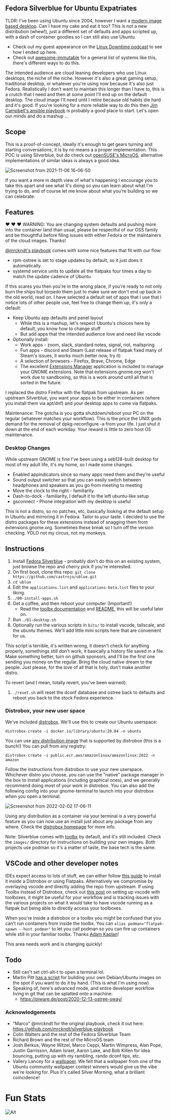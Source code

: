 ## Fedora Silverblue for Ubuntu Expatriates

TLDR: I've been using Ubuntu since 2004, however I want a [modern image based desktop](https://blog.verbum.org/2020/08/22/immutable-%E2%86%92-reprovisionable-anti-hysteresis/).
Can I have my cake and eat it too?
This is not a new distribution (whew!), just a different set of defaults and apps scripted up, with a dash of container goodies so I can still also use Ubuntu. 

- Check out my guest appearance on the [Linux Downtime podcast](https://www.youtube.com/embed/CiyjZwd4Jrs) to see how I ended up here.
- Check out [awesome-immutable](https://castrojo.github.io/awesome-immutable/) for a general list of systems like this, there's different ways to do this.

The intended audience are cloud leaning developers who use Linux desktops, the niche of the niche.
However it's also a great gaming setup, traditional desktop, or whatever you're using now because it's also just Fedora.
Realistically I don't want to maintain this longer than I have to, this is a crutch that I need and then at some point I'll end up on the default desktop.
The cloud image I'll need until I retire because old habits die hard and it's good.
If you're looking for a more reliable way to do this then [Jim Campbell's ansible playbook](https://github.com/j1mc/ansible-silverblue) is probably a good place to start.
Let's open our minds and do a mashup ...

## Scope

This is a proof-of-concept, ideally it's enough to get gears turning and starting conversations, it is by no means a a proper implementation. 
This POC is using Silverblue, but do check out [openSUSE's MicroOS](https://microos.opensuse.org/), alternative implementations of similar ideas is always a good idea. 

![Screenshot from 2021-11-06 16-06-50](https://user-images.githubusercontent.com/1264109/140622498-81d00c9a-fa59-4ea0-9393-7d33511d59a3.png)

If you want a more in depth view of what's happening I encourage you to take this apart and see what it's doing so you can learn about what I'm trying to do, and of course let me know about what you're building so we can celebrate. 


## Features

:heart: :heart: :heart: WARNING: You are changing system defaults and pushing more into the container land than usual, please be respectful of our OSS family and be thoughtful before filing issues with either Fedora or the maintainers of the cloud images. Thanks! 

[@mrckndt's playbook](https://github.com/mrckndt/silverblue-playbook) comes with some nice features that fit with our flow:

- rpm-ostree is set to stage updates by default, so it just does it automatically.
- systemd service units to update all the flatpaks four times a day to match the update cadence of Ubuntu 

If this scares you then you're in the wrong place, if you're ready to not only burn the ships but torpedo them just to make sure we don't end up back in the old world, read on.
I have selected a default set of apps that I use that I notice lots of other people use, feel free to change them up, it's only a default:

- Keep Ubuntu app defaults and panel layout
  - While this is a mashup, let's respect Ubuntu's choices here by default, you know how to change stuff
  - But add apps that the intended audience love and need like vscode
- Optionally install:
  - Work apps -  zoom, slack, standard notes, signal, riot, mailspring
  - Fun apps - discord and Steam (Last release of flatpak fixed many of Steam's issues, it works much better now, try it)
  - A selection of browsers - Firefox, Brave, Chrome, Edge
  - The excellent [Extensions Manager](https://www.omgubuntu.co.uk/2022/01/gnome-extension-manager-app-easy-install) application is included to manage your GNOME extensions. Note that extensions.gnome.org won't work due to sandboxing, so this is a work around until all that is sorted in the future.

I replaced the distro Firefox with the flatpak from upstream.
As per upstream Silverblue, you want your apps to be either in containers (where you install them via apt/dnf) and your desktop apps to come via flatpaks. 

Maintenance: The gotcha is you gotta shutdown/reboot your PC on the regular (whatever matches your workflow).
This is the price the UNIX gods demand for the removal of dpkg-reconfigure -a from your life.
I just shut it down at the end of each workday. Your reward is little to zero host OS maintenance. 

### Desktop Changes

While upstream GNOME is fine I've been using a seb128-built desktop for most of my adult life, it's my home, so I made some changes. 

- Enabled appindicators since so many apps need them and they're useful
- Sound output switcher so that you can easily switch between headphones and speakers as you go from meeting to meeting
- Move the clock to the right - familiarity
- Dash-to-dock - familiarity, I default it to the left ubuntu-like setup
- gsconnect - Phone integration with my desktop is useful

This is not a distro, so no patches, etc, basically looking at the default setup in Ubuntu and mirroring it in Fedora.
Tailor to your taste.
I decided to use the distro packages for these extensions instead of snagging them from extensions.gnome.org. Sometimes these break so I turn off the version checking.
YOLO not my circus, not my monkeys.

## Instructions

1. Install [Fedora Silverblue](https://docs.fedoraproject.org/en-US/fedora-silverblue/installation/) - probably don't do this on an existing system, just browse the repo and cherry pick if you're interested. 
1. On first boot, clone this repo: `git clone https://github.com/castrojo/ublue.git`
1. `cd ublue`
1. Edit the `applications.list` and `applications-beta.list` files to your liking.
1. `./00-install-apps.sh`
1. Get a coffee, and then reboot your computer (Important!)
   - Read the [toolbx documentation](https://docs.fedoraproject.org/en-US/fedora-silverblue/toolbox/) and [README](https://github.com/containers/toolbox#readme), this will be useful later on. 
1. Run `./01-desktop.sh`
1. Optionally run the various scripts in `bits/` to install vscode, tailscale, and the ubuntu themes. We'll add little mini scripts here that are convenient for us.    

This script is terrible, it's written wrong, it doesn't check for anything properly, somethings still don't work, it basically a history file saved in a file.
Make something better, turn on github sponsors, and I'll be the first one sending you money on the regular.
Bring the cloud native dream to the people.
Just please, for the love of all that is holy, don't make another distro. 

To revert (and I mean, totally revert, you've been warned):

1. `./reset.sh` will reset the dconf database and ostree back to defaults and reboot you back to the stock Fedora experience. 

### Distrobox, your new user space

We've included [distrobox](https://github.com/89luca89/distrobox). 
We'll use this to create our Ubuntu userspace:

    distrobox-create -i docker.io/library/ubuntu:20.04 -n ubuntu

You can use [any distribution image](https://github.com/89luca89/distrobox/blob/main/docs/compatibility.md#containers-distros) that is supported by distrobox (this is a bunch!) 
You can pull from any registry:

    distrobox-create -i public.ecr.aws/amazonlinux/amazonlinux:2022 -n amazon

Follow the instructions from distrobox to use your new userspace. Whichever distro you choose, you can use the "native" package manager in the box to install applications (including graphical ones), and we generally recommend doing most of your work in distrobox. You can also add the following config into your gnome-terminal to launch into your distrobox when you open a terminal: 

![Screenshot from 2022-02-02 17-06-11](https://user-images.githubusercontent.com/1264109/152247472-07d90f41-9601-4158-a10d-7bf046f55782.png)

Using any distribution as a container via your terminal is a very powerful feature as you can now use an install just about any package from any where. Check the [distrobox homepage](https://distrobox.privatedns.org/) for more info.

Note: Silverblue comes with [toolbx](https://github.com/containers/toolbox) by default, and it's still included. Check the `images/` directory for instructions on building your own images. Both projects use podman so it's a matter of taste, the base tech is the same. 

## VSCode and other developer notes
IDEs expect access to lots of stuff, we can either follow [this guide](https://github.com/89luca89/distrobox/blob/main/docs/posts/integrate_vscode_distrobox.md) to install it inside a Distrobox 
or using Flatpaks. Alternatively we compromise by overlaying vscode and directly adding the repo from upstream.
If using Toolbx instead of Distrobox, check out [this post](https://discussion.fedoraproject.org/t/toolbox-and-visual-studio-code-remote-containers/27987) on setting up vscode with toolboxes, 
it might be useful for your workflow and is tracking issues with the various projects on what it would take to have vscode running as a flatpak but being able to directly access your toolboxes.

When you're inside a distrobox or a  toolbx you might be confused that you can't run containers from inside the toolbx. You can `alias podman="flatpak-spawn --host podman"` to let you call podman so you can fire up containers while still in your familiar toolbx.
Thanks [Adam Kaplan](https://twitter.com/AdamBKaplan/status/1453059428677296130)!

This area needs work and is changing quickly!

## Todo

- Still can't set ctrl-alt-t to open a terminal lol. 
- Martin Pitt [has a script](https://piware.de/gitweb/?p=bin.git;a=blob;f=build-debian-toolbox) for building your own Debian/Ubuntu images on the spot if you want to do it by hand. (This is what I'm using now)
- Speaking of, here's advanced mode, and entire developer workflow living in git that can be splatted onto a machine:
  - https://piware.de/post/2020-12-13-ostree-sway/


### Acknowledgements

- "Marco" @mrckndt for the original playbook, check it out here: https://github.com/mrckndt/silverblue-playbook
- Colin Walters and the rest of the Fedora Silverblue Team
- Richard Brown and the rest of the MicroOS team
- Josh Berkus, Wayne Witzel, Marco Ceppi, Martin Wimpress, Alan Pope, Justin Garrisson, Adam Israel, Aaron Lake, and Bob Killen for idea bouncing, putting up with my rambling, rando dconf tips, etc.
- Vallery Lancey for a
  [wallpaper](https://www.flickr.com/photos/timewitch/51521513914/). We felt that
  a wallpaper from one of the Ubuntu community wallpaper contest winners would
  give us the vibe we're looking for. Plus it's called Silver Morning, what a
  brilliant coincidence! 
  
# Fun Stats
  
  ![Alt](https://repobeats.axiom.co/api/embed/a8b746311ae37bead7de66fb5e735b146cefb0e8.svg "Repobeats analytics image")
